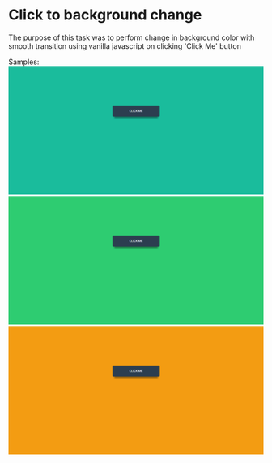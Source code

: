 Click to background change
=========================
The purpose of this task was to perform change in background color with smooth transition using vanilla javascript on clicking 'Click Me' button

Samples:
![IMAGE ALT TEXT HERE](./color-one.png)
![IMAGE ALT TEXT HERE](./color-two.png)
![IMAGE ALT TEXT HERE](./color-three.png)
